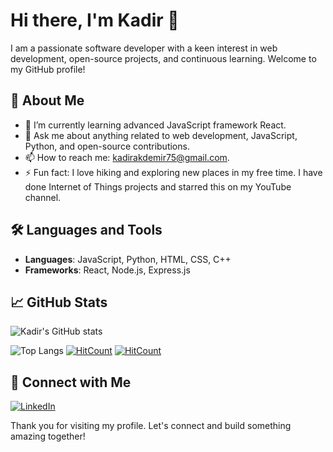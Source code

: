 # Hi there, I'm Kadir 👋

I am a passionate software developer with a keen interest in web development, open-source projects, and continuous learning. Welcome to my GitHub profile!

## 🚀 About Me
- 🌱 I’m currently learning advanced JavaScript framework React.
- 💬 Ask me about anything related to web development, JavaScript, Python, and open-source contributions.
- 📫 How to reach me: kadirakdemir75@gmail.com.
- ⚡ Fun fact: I love hiking and exploring new places in my free time. I have done Internet of Things projects and starred this on my YouTube channel.

## 🛠️ Languages and Tools
- **Languages**: JavaScript, Python, HTML, CSS, C++
- **Frameworks**: React, Node.js, Express.js


## 📈 GitHub Stats
![Kadir's GitHub stats](https://github-readme-stats.vercel.app/api?username=kadir001&show_icons=true&theme=radical)

![Top Langs](https://github-readme-stats.vercel.app/api/top-langs/?username=kadir001&layout=compact&theme=radical)
[![HitCount](https://hits.dwyl.com/kadir001/kadir001.svg?style=flat-square)](http://hits.dwyl.com/kadir001/kadir001)
  [![HitCount](https://hits.dwyl.com/kadir001/kadir001.svg?style=flat-square&show=unique)](http://hits.dwyl.com/kadir001/kadir001)
## 🔗 Connect with Me
[![LinkedIn](https://img.shields.io/badge/LinkedIn-blue?style=for-the-badge&logo=linkedin&logoColor=white)](https://www.linkedin.com/in/kadirakdemir1981)

Thank you for visiting my profile. Let's connect and build something amazing together!
